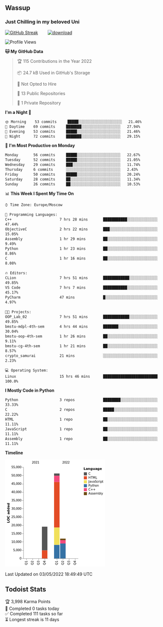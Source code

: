 ## Wassup 
### Just Chilling in my beloved Uni 

<!--
-->

[![GitHub Streak](http://github-readme-streak-stats.herokuapp.com?user=archeoss&theme=shades-of-purple&hide_border=true&date_format=j%20M%5B%20Y%5D)](https://git.io/streak-stats)&nbsp;&nbsp;&nbsp;&nbsp;&nbsp;&nbsp;&nbsp;&nbsp;[![download](https://user-images.githubusercontent.com/68448737/147796309-d8b65b1d-4dde-40d9-b03a-2b42aaa6cd43.jpeg)
](https://bmstu.ru/)

<!--START_SECTION:waka-->
![Profile Views](http://img.shields.io/badge/Profile%20Views-2-blue)

**🐱 My GitHub Data** 

> 🏆 115 Contributions in the Year 2022
 > 
> 📦 24.7 kB Used in GitHub's Storage 
 > 
> 🚫 Not Opted to Hire
 > 
> 📜 13 Public Repositories 
 > 
> 🔑 1 Private Repository 
 > 
**I'm a Night 🦉** 

```text
🌞 Morning    53 commits     █████░░░░░░░░░░░░░░░░░░░░   21.46% 
🌆 Daytime    69 commits     ███████░░░░░░░░░░░░░░░░░░   27.94% 
🌃 Evening    53 commits     █████░░░░░░░░░░░░░░░░░░░░   21.46% 
🌙 Night      72 commits     ███████░░░░░░░░░░░░░░░░░░   29.15%

```
📅 **I'm Most Productive on Monday** 

```text
Monday       56 commits     █████░░░░░░░░░░░░░░░░░░░░   22.67% 
Tuesday      52 commits     █████░░░░░░░░░░░░░░░░░░░░   21.05% 
Wednesday    29 commits     ███░░░░░░░░░░░░░░░░░░░░░░   11.74% 
Thursday     6 commits      ░░░░░░░░░░░░░░░░░░░░░░░░░   2.43% 
Friday       50 commits     █████░░░░░░░░░░░░░░░░░░░░   20.24% 
Saturday     28 commits     ██░░░░░░░░░░░░░░░░░░░░░░░   11.34% 
Sunday       26 commits     ██░░░░░░░░░░░░░░░░░░░░░░░   10.53%

```


📊 **This Week I Spent My Time On** 

```text
⌚︎ Time Zone: Europe/Moscow

💬 Programming Languages: 
C++                      7 hrs 28 mins       ███████████░░░░░░░░░░░░░░   47.44% 
ObjectiveC               2 hrs 22 mins       ███░░░░░░░░░░░░░░░░░░░░░░   15.05% 
Assembly                 1 hr 29 mins        ██░░░░░░░░░░░░░░░░░░░░░░░   9.49% 
Python                   1 hr 23 mins        ██░░░░░░░░░░░░░░░░░░░░░░░   8.86% 
C                        1 hr 16 mins        ██░░░░░░░░░░░░░░░░░░░░░░░   8.08%

🔥 Editors: 
CLion                    7 hrs 51 mins       ████████████░░░░░░░░░░░░░   49.85% 
VS Code                  7 hrs 7 mins        ███████████░░░░░░░░░░░░░░   45.17% 
PyCharm                  47 mins             █░░░░░░░░░░░░░░░░░░░░░░░░   4.97%

🐱‍💻 Projects: 
OOP_Lab_02               7 hrs 51 mins       ████████████░░░░░░░░░░░░░   49.85% 
bmstu-mdpl-4th-sem       4 hrs 44 mins       ███████░░░░░░░░░░░░░░░░░░   30.04% 
bmstu-oop-4th-sem        1 hr 26 mins        ██░░░░░░░░░░░░░░░░░░░░░░░   9.11% 
bmstu-cg-4th-sem         1 hr 21 mins        ██░░░░░░░░░░░░░░░░░░░░░░░   8.57% 
crypto_samurai           21 mins             ░░░░░░░░░░░░░░░░░░░░░░░░░   2.23%

💻 Operating System: 
Linux                    15 hrs 46 mins      █████████████████████████   100.0%

```

**I Mostly Code in Python** 

```text
Python                   3 repos             ████████░░░░░░░░░░░░░░░░░   33.33% 
C                        2 repos             █████░░░░░░░░░░░░░░░░░░░░   22.22% 
HTML                     1 repo              ██░░░░░░░░░░░░░░░░░░░░░░░   11.11% 
JavaScript               1 repo              ██░░░░░░░░░░░░░░░░░░░░░░░   11.11% 
Assembly                 1 repo              ██░░░░░░░░░░░░░░░░░░░░░░░   11.11%

```


**Timeline**

![Chart not found](https://raw.githubusercontent.com/archeoss/archeoss/master/charts/bar_graph.png) 


 Last Updated on 03/05/2022 18:49:49 UTC
<!--END_SECTION:waka-->

## Todoist Stats

<!-- TODO-IST:START -->
🏆  3,998 Karma Points           
🌸  Completed 0 tasks today           
✅  Completed 111 tasks so far           
⏳  Longest streak is 11 days
<!-- TODO-IST:END -->

